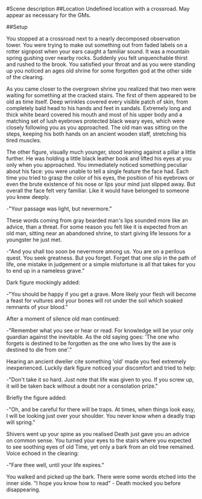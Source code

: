 #Scene description
##Location
Undefined location with a crossroad. May appear as necessary for the GMs.

##Setup

You stopped at a crossroad next to a nearly decomposed observation tower. You
were trying to make out something out from faded labels on a rotter signpost
when your ears caught a familiar sound. It was a mountain spring gushing over
nearby rocks. Suddenly you felt unquenchable thirst and rushed to the brook.
You satisfied your throat and as you were standing up you noticed an ages old
shrine for some forgotten god at the other side of the clearing.

As you came closer to the overgrown shrine you realized that two men were
waiting for something at the cracked stairs. The first of them appeared to be
old as time itself. Deep wrinkles covered every visible patch of skin, from
completely bald head to his hands and feet in sandals. Extremely long and thick
white beard covered his mouth and most of his upper body and a matching set of
lush eyebrows protected black weary eyes, which were closely following you
as you approached. The old man was sitting on the steps, keeping his both hands
on an ancient wooden staff, stretching his tired muscles.

The other figure, visually much younger, stood leaning against a pillar a
little further. He was holding a little black leather book and lifted his eyes
at you only when you approached. You immediately noticed something peculiar
about his face: you were unable to tell a single feature the face had. Each
time you tried to grasp the color of his eyes, the position of his eyebrows or
even the brute existence of his nose or lips your mind just slipped away. But
overall the face felt very familiar. Like it would have belonged to someone you
knew deeply.

-"Your passage was light, but nevermore."

These words coming from gray bearded man's lips sounded more like an advice,
than a threat. For some reason you felt like it is expected from an old man,
sitting near an abandoned shrine, to start giving life lessons for a youngster
he just met.

-"And you shall too soon be nevermore among us. You are on a perilous quest.
You seek greatness. But you forget. Forget that one slip in the path of life,
one mistake in judgement or a simple misfortune is all that takes for you to
end up in a nameless grave."

Dark figure mockingly added:

-"You should be happy if you get a grave. More likely your flesh will become a
feast for vultures and your bones will rot under the soil which soaked
remnants of your blood."

After a moment of silence old man continued:

-"Remember what you see or hear or read. For knowledge will be your only
guardian against the inevitable. As the old saying goes: 'The one who forgets
is destined to be forgotten as the one who lives by the axe is destined to
die from one'."

Hearing an ancient dweller cite something 'old' made you feel extremely
inexperienced. Luckily dark figure noticed your discomfort and tried to help:

-"Don't take it so hard. Just note that life was given to you. If you screw up,
it will be taken back without a doubt nor a consolation prize."

Briefly the figure added:

-"Oh, and be careful for there will be traps. At times, when things look easy,
I will be looking just over your shoulder. You never know when a deadly trap
will spring."

Shivers went up your spine as you realised Death just gave you an advice on
common sense. You turned your eyes to the stairs where you expected to see
soothing eyes of old Time, yet only a bark from an old tree remained. Voice
echoed in the clearing:

-"Fare thee well, until your life expires."

You walked and picked up the bark. There were some words etched into the inner
side. "I hope you know how to read" - Death mocked you before disappearing.
